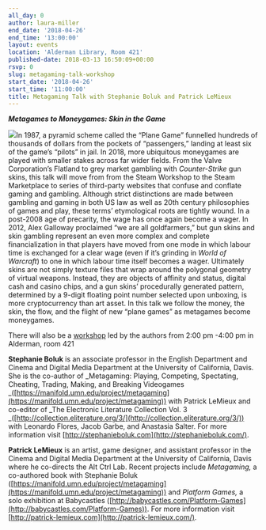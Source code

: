 ```yaml
---
all_day: 0
author: laura-miller
end_date: '2018-04-26'
end_time: '13:00:00'
layout: events
location: 'Alderman Library, Room 421'
published-date: 2018-03-13 16:50:09+00:00
rsvp: 0
slug: metagaming-talk-workshop
start_date: '2018-04-26'
start_time: '11:00:00'
title: Metagaming Talk with Stephanie Boluk and Patrick LeMieux
---
```


_**Metagames to Moneygames: Skin in the Game**_

![](http://scholarslab.org/wp-content/uploads/2018/03/metagaming-194x300.jpg)In 1987, a pyramid scheme called the “Plane Game” funnelled hundreds of thousands of dollars from the pockets of “passengers,” landing at least six of the game’s “pilots” in jail. In 2018, more ubiquitous moneygames are played with smaller stakes across far wider fields. From the Valve Corporation’s Flatland to grey market gambling with _Counter-Strike_ gun skins, this talk will move from from the Steam Workshop to the Steam Marketplace to series of third-party websites that confuse and conflate gaming and gambling. Although strict distinctions are made between gambling and gaming in both US law as well as 20th century philosophies of games and play, these terms’ etymological roots are tightly wound. In a post-2008 age of precarity, the wage has once again become a wager. In 2012, Alex Galloway proclaimed “we are all goldfarmers,” but gun skins and skin gambling represent an even more complex and complete financialization in that players have moved from one mode in which labour time is exchanged for a clear wage (even if it’s grinding in _World of Warcraft_) to one in which labour time itself becomes a wager. Ultimately skins are not simply texture files that wrap around the polygonal geometry of virtual weapons. Instead, they are objects of affinity and status, digital cash and casino chips, and a gun skins’ procedurally generated pattern, determined by a 9-digit floating point number selected upon unboxing, is more cryptocurrency than art asset. In this talk we follow the money, the skin, the flow, and the flight of new “plane games” as metagames become moneygames.

There will also be a [workshop](http://scholarslab.org/events/workshop-metagaming-with-stephanie-boluk-and-patrick-lemieux/) led by the authors from 2:00 pm -4:00 pm in Alderman, room 421

**Stephanie Boluk** is an associate professor in the English Department and Cinema and Digital Media Department at the University of California, Davis. She is the co-author of _Metagaming: Playing, Competing, Spectating, Cheating, Trading, Making, and Breaking Videogames _([https://manifold.umn.edu/project/metagaming](https://manifold.umn.edu/project/metagaming)) with Patrick LeMieux and co-editor of _The Electronic Literature Collection Vol. 3 _([http://collection.eliterature.org/3/](http://collection.eliterature.org/3/)) with Leonardo Flores, Jacob Garbe, and Anastasia Salter. For more information visit [http://stephanieboluk.com](http://stephanieboluk.com/).

**Patrick LeMieux** is an artist, game designer, and assistant professor in the Cinema and Digital Media Department at the University of California, Davis where he co-directs the Alt Ctrl Lab. Recent projects include _Metagaming,_ a co-authored book with Stephanie Boluk ([https://manifold.umn.edu/project/metagaming](https://manifold.umn.edu/project/metagaming)) and _Platform Games,_ a solo exhibition at Babycastles ([http://babycastles.com/Platform-Games](http://babycastles.com/Platform-Games)). For more information visit [http://patrick-lemieux.com](http://patrick-lemieux.com/).
